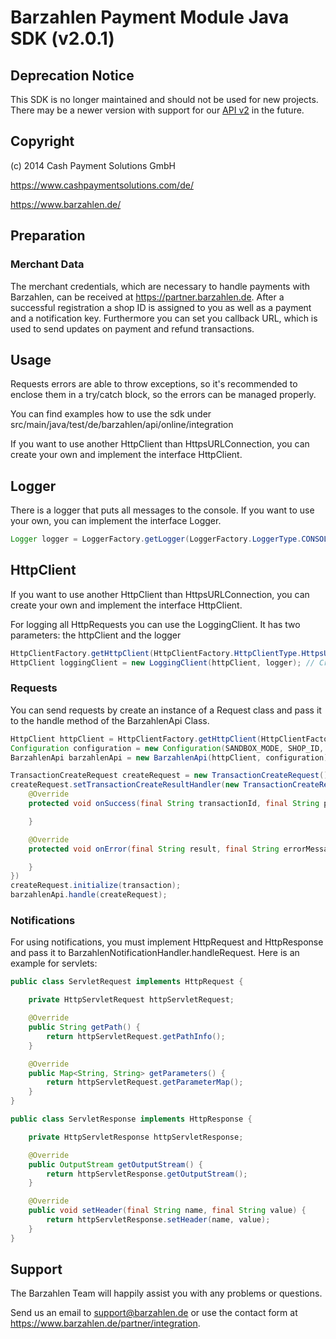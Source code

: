 # Barzahlen Payment Module Java SDK (v2.0.1)

## Deprecation Notice
This SDK is no longer maintained and should not be used for new projects. There may be a newer version with support for our [API v2](https://docs.barzahlen.de/api/v2/) in the future.

## Copyright
(c) 2014 Cash Payment Solutions GmbH

https://www.cashpaymentsolutions.com/de/

https://www.barzahlen.de/

## Preparation

### Merchant Data
The merchant credentials, which are necessary to handle payments with Barzahlen, can be received at https://partner.barzahlen.de. After a successful registration a shop ID is assigned to you as well as a payment and a notification key. Furthermore you can set you callback URL, which is used to send updates on payment and refund transactions.

## Usage
Requests errors are able to throw exceptions, so it's recommended to enclose them in a try/catch block, so the errors can be managed properly.

You can find examples how to use the sdk under src/main/java/test/de/barzahlen/api/online/integration

If you want to use another HttpClient than HttpsURLConnection, you can create your own and implement the interface HttpClient.

## Logger

There is a logger that puts all messages to the console. If you want to use your own, you can implement the interface Logger.

```java
Logger logger = LoggerFactory.getLogger(LoggerFactory.LoggerType.CONSOLE); // Get the console Logger
```

## HttpClient

If you want to use another HttpClient than HttpsURLConnection, you can create your own and implement the interface HttpClient.

For logging all HttpRequests you can use the LoggingClient. It has two parameters: the httpClient and the logger

```java
HttpClientFactory.getHttpClient(HttpClientFactory.HttpClientType.HttpsURLConnection); // Get the HttpClient
HttpClient loggingClient = new LoggingClient(httpClient, logger); // Create LoggingClient
```

### Requests
You can send requests by create an instance of a Request class and pass it to the handle method of the BarzahlenApi Class.

```java
HttpClient httpClient = HttpClientFactory.getHttpClient(HttpClientFactory.HttpClientType.HttpsURLConnection);
Configuration configuration = new Configuration(SANDBOX_MODE, SHOP_ID, PAYMENT_KEY, NOTIFICATION_KEY);
BarzahlenApi barzahlenApi = new BarzahlenApi(httpClient, configuration);

TransactionCreateRequest createRequest = new TransactionCreateRequest();
createRequest.setTransactionCreateResultHandler(new TransactionCreateResultHandler() {
    @Override
    protected void onSuccess(final String transactionId, final String paymentSlipLink, final String expirationNotice, final String infotext1, final String infotext2) {

    }

    @Override
    protected void onError(final String result, final String errorMessage, final int httpResponseCode) {

    }
})
createRequest.initialize(transaction);
barzahlenApi.handle(createRequest);
```

### Notifications
For using notifications, you must implement HttpRequest and HttpResponse and pass it to BarzahlenNotificationHandler.handleRequest. Here is an example for servlets:

```java
public class ServletRequest implements HttpRequest {

    private HttpServletRequest httpServletRequest;

    @Override
    public String getPath() {
        return httpServletRequest.getPathInfo();
    }

    @Override
    public Map<String, String> getParameters() {
        return httpServletRequest.getParameterMap();
    }
}
```

```java
public class ServletResponse implements HttpResponse {

    private HttpServletResponse httpServletResponse;

    @Override
    public OutputStream getOutputStream() {
        return httpServletResponse.getOutputStream();
    }

    @Override
    public void setHeader(final String name, final String value) {
        return httpServletResponse.setHeader(name, value);
    }
}
```

## Support
The Barzahlen Team will happily assist you with any problems or questions.

Send us an email to support@barzahlen.de or use the contact form at https://www.barzahlen.de/partner/integration.
